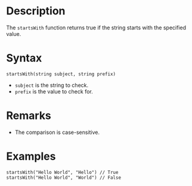 # Description

The `startsWith` function returns true if the string starts with the specified value.

# Syntax

```step
startsWith(string subject, string prefix)
```

- `subject` is the string to check.
- `prefix` is the value to check for.

# Remarks

- The comparison is case-sensitive.

# Examples

```step
startsWith("Hello World", "Hello") // True
startsWith("Hello World", "World") // False
```
